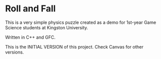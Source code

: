 Roll and Fall 
========

This is a very simple physics puzzle created as a demo for 1st-year Game Science students at Kingston University.

Written in C++ and GFC.

This is the INITIAL VERSION of this project.
Check Canvas for other versions.
